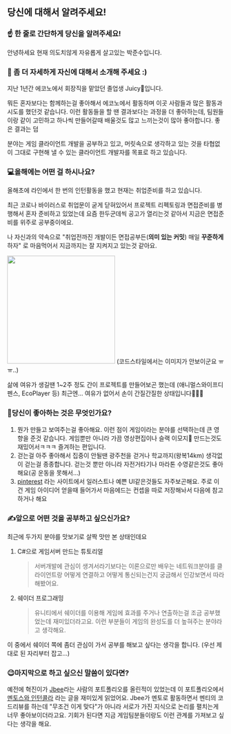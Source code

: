 ## 당신에 대해서 알려주세요!

### ☝️ 한 줄로 간단하게 당신을 알려주세요!

안녕하세요 현재 의도치않게 자유롭게 살고있는 박준수입니다.



### 🙌 좀 더 자세하게 자신에 대해서 소개해 주세요 :)

지난 1년간 에코노에서 회장직을 맡았던 졸업생 Juicy🐶입니다.

뭐든 혼자보다는 함께하는걸 좋아해서 에코노에서 활동하며 이곳 사람들과 많은 활동과 시도를 했던것 같습니다. 이런 활동들을 할 땐 결과보다는 과정을 더 좋아하는데, 팀원들이랑 같이 고민하고 하나씩 만들어갈때 배울것도 많고 느끼는것이 많아 좋아합니다. 좋은 결과는 덤

분야는 게임 클라이언트 개발을 공부하고 있고, 머릿속으로 생각하고 있는 것을 타협없이 그대로 구현해 낼 수 있는 클라이언트 개발자를 목표로 하고 있습니다.



### 💻**올해에는 어떤 걸 하시나요?** 

올해초에 라인에서 한 번의 인턴활동을 했고 현재는 취업준비를 하고 있습니다.

최근 코로나 바이러스로 취업문이 굳게 닫혀있어서 프로젝트 리펙토링과 면접준비를 병행해서 혼자 준비하고 있었는데 요즘 한두군데씩 공고가 열리는것 같아서 지금은 면접준비를 위주로 공부중이에요. 

나 자신과의 약속으로 "취업전까진 개발이든 면접공부든(**의미 있는 커밋**) 매일 **꾸준하게** 하자" 로 마음먹어서 지금까지는 잘 지켜지고 있는것 같아요. 

<img src="https://user-images.githubusercontent.com/31693348/82782079-709f6a00-9e96-11ea-9ba4-a47a13d68e20.png" width="250" height="250"> (코드스타일에서는 이미지가 안보이군요 ㅠㅠ..)

삶에 여유가 생길땐 1~2주 정도 간이 프로젝트를 만들어보곤 했는데 (애니멀스와이프디펜스, EcoPlayer 등) 최근엔... 여유가 없어서 손이 간질간질한 상태입니다👋👋👋 



### 💓당신이 좋아하는 것은 무엇인가요?

1. 뭔가 만들고 보여주는걸 좋아해요. 이런 점이 게임이라는 분야를 선택하는데 큰 영향을 준것 같습니다. 게임뿐만 아니라 가끔 영상편집이나 슬랙 이모지👴 만드는것도 재밌어서ㅋㅋㅋ 즐겨하는 편입니다.
2. 걷는걸 아주 좋아해서 집중이 안될땐 광주천을 걷거나 학교까지(왕복14km) 생각없이 걷는걸 종종합니다. 걷는것 뿐만 아니라 자전거타기나 마라톤 수영같은것도 좋아해요(공 운동을 못해서...)
3. [pinterest](https://www.pinterest.co.kr/) 라는 사이트에서 일러스트나 예쁜 UI같은것들도 자주보곤해요. 주로 이건 게임 아이디어 얻을때 들어가서 마음에드는 컨셉을 따로 저장해놔서 다음에 참고하거나 해요



### ✍앞으로 어떤 것을 공부하고 싶으신가요?

최근에 두가지 분야를 맛보기로 살짝 맛만 본 상태인데요

1. C#으로 게임서버 만드는 튜토리얼

   > 서버개발에 관심이 생겨서라기보다는 이론으로만 배우는 네트워크분야를 클라이언트랑 어떻게 연결하고 어떻게 통신되는건지 궁금해서 인강보면서 따라해봤어요. 

2. 쉐이더 프로그래밍

   > 유니티에서 쉐이더를 이용해 게임에 효과를 주거나 연출하는걸 조금 공부했었는데 재미있더라고요. 이런 부분들이 게임의 완성도를 더 높혀주는 분야라고 생각해요. 

이 중에서 쉐이더 쪽에 좀더 관심이 가서 공부를 해보고 싶다는 생각을 합니다. (우선 제대로 된 자리부터 잡고...)



### 😉마지막으로 하고 싶으신 말씀이 있다면?

예전에 혁진이가 [Jbee](https://jbee.io/about/)라는 사람의 포트폴리오를 올린적이 있었는데 이 포트폴리오에서 [멘토스와 인턴콜라](https://speakerdeck.com/jaeyeophan/mentoseuwa-inteonkolra) 라는 글을 재미있게 읽었어요. Jbee가 멘토로 활동하면서 멘티의 코드리뷰를 하는데 "무조건 이게 맞다"가 아니라 서로가 가진 지식으로 논리를 펼치는게 너무 좋아보이더라고요. 기회가 된다면 지금 게임팀분들이랑도 이런 관계를 가져보고 싶다는 생각을 해요.
